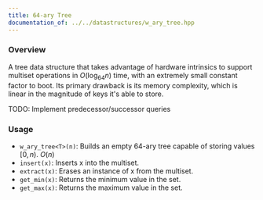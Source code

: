 ```yaml
---
title: 64-ary Tree
documentation_of: ../../datastructures/w_ary_tree.hpp
---
```


### Overview

A tree data structure that takes advantage of hardware intrinsics to support multiset operations in $O(\log_{64}{n})$ time, with an extremely small constant factor to boot. Its primary drawback is its memory complexity, which is linear in the magnitude of keys it's able to store.

TODO: Implement predecessor/successor queries

### Usage

* `w_ary_tree<T>(n)`: Builds an empty 64-ary tree capable of storing values $[0, n)$. $O(n)$
* `insert(x)`: Inserts x into the multiset.
* `extract(x)`: Erases an instance of x from the multiset.
* `get_min(x)`: Returns the minimum value in the set.
* `get_max(x)`: Returns the maximum value in the set.